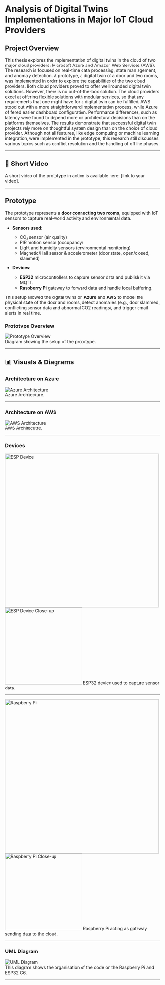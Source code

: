 # Analysis of Digital Twins Implementations in Major IoT Cloud Providers 

## Project Overview
This thesis explores the implementation of digital twins in the cloud of two major cloud providers: Microsoft 
Azure and Amazon Web Services (AWS). The research is focused on real-time data processing, state man
agement, and anomaly detection. A prototype, a digital twin of a door and two rooms, was implemented in 
order to explore the capabilities of the two cloud providers. Both cloud providers proved to offer well
rounded digital twin solutions. However, there is no out-of-the-box solution. The cloud providers excel at 
offering flexible solutions with modular services, so that any requirements that one might have for a digital 
twin can be fulfilled. AWS stood out with a more straightforward implementation process, while Azure of
fered easier dashboard configuration. Performance differences, such as latency were found to depend more 
on architectural decisions than on the platforms themselves. The results demonstrate that successful digital 
twin projects rely more on thoughtful system design than on the choice of cloud provider. Although not all 
features, like edge computing or machine learning integration, were implemented in the prototype, this research 
still discusses various topics such as conflict resolution and the handling of offline phases. 

---

## 🎥 Short Video
A short video of the prototype in action is available here: [link to your video].

---
## Prototype

The prototype represents a **door connecting two rooms**, equipped with IoT sensors to capture real-world activity and environmental data.  

- **Sensors used**:  
  - CO₂ sensor (air quality)  
  - PIR motion sensor (occupancy)  
  - Light and humidity sensors (environmental monitoring)  
  - Magnetic/Hall sensor & accelerometer (door state, open/closed, slammed)  

- **Devices**:  
  - **ESP32** microcontrollers to capture sensor data and publish it via MQTT.  
  - **Raspberry Pi** gateway to forward data and handle local buffering.  

This setup allowed the digital twins on **Azure** and **AWS** to model the physical state of the door and rooms, detect anomalies (e.g., door slammed, conflicting sensor data and abnormal CO2 readings), and trigger email alerts in real time.


### Prototype Overview
![Prototype Overview](images/overview.png)  
Diagram showing the setup of the prototype.

---

## 📊 Visuals & Diagrams

### Architecture on Azure
![Azure Architecture](images/azure.png)  
Azure Architecture.

---

### Architecture on AWS
![AWS Architecture](images/aws.png)  
AWS Architecutre.

---

### Devices
<img src="images/esp.png" alt="ESP Device" width="500"/>  
<img src="images/esp device.png" alt="ESP Device Close-up" width="250"/>  
ESP32 device used to capture sensor data.

---

<img src="images/RP.png" alt="Raspberry Pi" width="500"/>  
<img src="images/rp device.png" alt="Raspberry Pi Close-up" width="250"/>  
Raspberry Pi acting as gateway sending data to the cloud.

---

### UML Diagram
![UML Diagram](images/uml.png)  
This diagram shows the organisation of the code on the Raspberry Pi and ESP32 C6.

---
